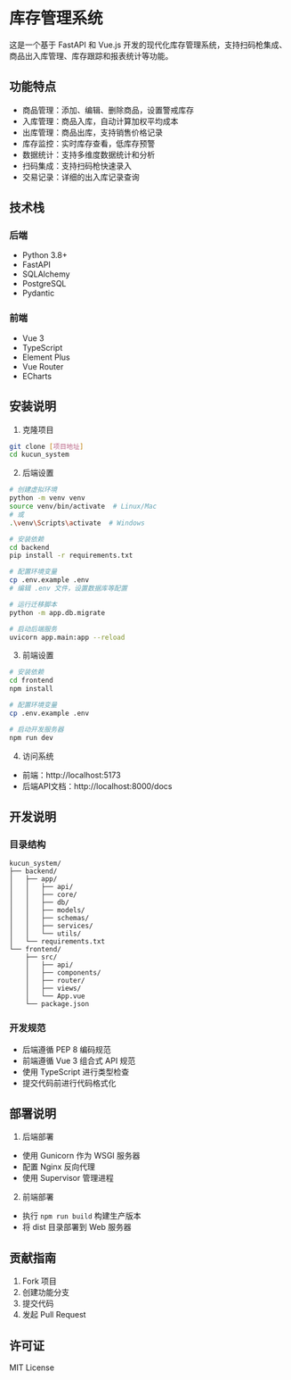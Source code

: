 # 库存管理系统

这是一个基于 FastAPI 和 Vue.js 开发的现代化库存管理系统，支持扫码枪集成、商品出入库管理、库存跟踪和报表统计等功能。

## 功能特点

- 商品管理：添加、编辑、删除商品，设置警戒库存
- 入库管理：商品入库，自动计算加权平均成本
- 出库管理：商品出库，支持销售价格记录
- 库存监控：实时库存查看，低库存预警
- 数据统计：支持多维度数据统计和分析
- 扫码集成：支持扫码枪快速录入
- 交易记录：详细的出入库记录查询

## 技术栈

### 后端
- Python 3.8+
- FastAPI
- SQLAlchemy
- PostgreSQL
- Pydantic

### 前端
- Vue 3
- TypeScript
- Element Plus
- Vue Router
- ECharts

## 安装说明

1. 克隆项目
```bash
git clone [项目地址]
cd kucun_system
```

2. 后端设置
```bash
# 创建虚拟环境
python -m venv venv
source venv/bin/activate  # Linux/Mac
# 或
.\venv\Scripts\activate  # Windows

# 安装依赖
cd backend
pip install -r requirements.txt

# 配置环境变量
cp .env.example .env
# 编辑 .env 文件，设置数据库等配置

# 运行迁移脚本
python -m app.db.migrate

# 启动后端服务
uvicorn app.main:app --reload
```

3. 前端设置
```bash
# 安装依赖
cd frontend
npm install

# 配置环境变量
cp .env.example .env

# 启动开发服务器
npm run dev
```

4. 访问系统
- 前端：http://localhost:5173
- 后端API文档：http://localhost:8000/docs

## 开发说明

### 目录结构
```
kucun_system/
├── backend/
│   ├── app/
│   │   ├── api/
│   │   ├── core/
│   │   ├── db/
│   │   ├── models/
│   │   ├── schemas/
│   │   ├── services/
│   │   └── utils/
│   └── requirements.txt
└── frontend/
    ├── src/
    │   ├── api/
    │   ├── components/
    │   ├── router/
    │   ├── views/
    │   └── App.vue
    └── package.json
```

### 开发规范
- 后端遵循 PEP 8 编码规范
- 前端遵循 Vue 3 组合式 API 规范
- 使用 TypeScript 进行类型检查
- 提交代码前进行代码格式化

## 部署说明

1. 后端部署
- 使用 Gunicorn 作为 WSGI 服务器
- 配置 Nginx 反向代理
- 使用 Supervisor 管理进程

2. 前端部署
- 执行 `npm run build` 构建生产版本
- 将 dist 目录部署到 Web 服务器

## 贡献指南

1. Fork 项目
2. 创建功能分支
3. 提交代码
4. 发起 Pull Request

## 许可证

MIT License 